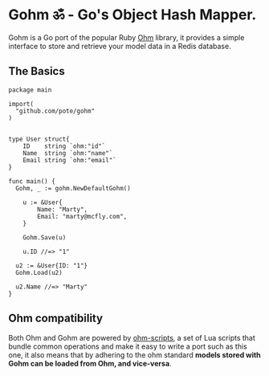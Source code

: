# Gohm ॐ - Go's Object Hash Mapper.

Gohm is a Go port of the popular Ruby [Ohm](https://github.com/soveran/ohm) library, it provides a simple interface to store and retrieve your model data in a Redis database.

## The Basics


```golang
package main

import(
  "github.com/pote/gohm"
)


type User struct{
	ID    string `ohm:"id"`
	Name  string `ohm:"name"`
	Email string `ohm:"email"`
}

func main() {
  Gohm, _ := gohm.NewDefaultGohm()

	u := &User{
		Name: "Marty",
		Email: "marty@mcfly.com",
	}

	Gohm.Save(u)

	u.ID //=> "1"

  u2 := &User{ID: "1"}
  Gohm.Load(u2)

  u2.Name //=> "Marty"
}
```

## Ohm compatibility

Both Ohm and Gohm are powered by [ohm-scripts](https://github.com/soveran/ohm-scripts), a set of Lua scripts that bundle common operations and make it easy to write a port such as this one, it also means that by adhering to the ohm standard **models stored with Gohm can be loaded from Ohm, and vice-versa**.
